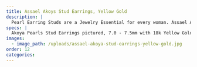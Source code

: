 ```yaml
---
title: Assael Akoys Stud Earrings, Yellow Gold
description: |
  Pearl Earring Studs are a Jewelry Essential for every woman. Assael Akoya Stud Earrings have an incredible luster, complimented by cream and rose overtones.
specs: |
  Akoya Pearls Stud Earrings pictured, 7.0 - 7.5mm with 18k Yellow Gold posts. Also available in 18K White Gold, with pearl sizes ranging from 6.5mm - 10.0mm.
images:
  - image_path: /uploads/assael-akoya-stud-earrings-yellow-gold.jpg
order: 12
categories:
---
```


